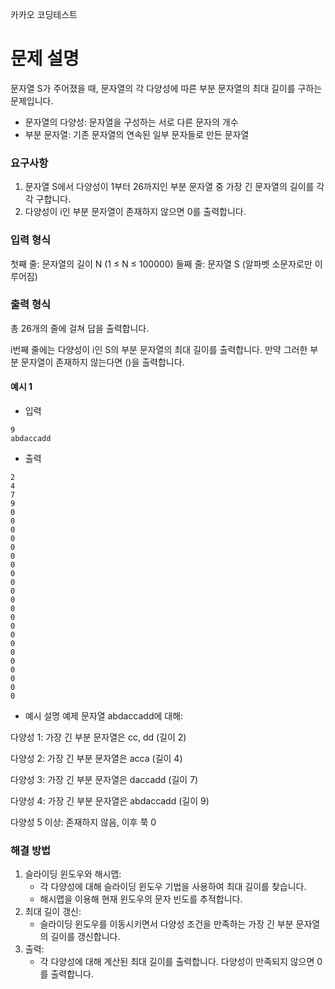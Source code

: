 카카오 코딩테스트

# 문제 설명

문자열 S가 주어졌을 때, 문자열의 각 다양성에 따른 부분 문자열의 최대 길이를 구하는 문제입니다.

- 문자열의 다양성: 문자열을 구성하는 서로 다른 문자의 개수
- 부분 문자열: 기존 문자열의 연속된 일부 문자들로 만든 문자열

### 요구사항

1. 문자열 S에서 다양성이 1부터 26까지인 부분 문자열 중 가장 긴 문자열의 길이를 각각 구합니다.
2. 다양성이 i인 부분 문자열이 존재하지 않으면 0를 출력합니다.

### 입력 형식

첫째 줄: 문자열의 길이 N (1 ≤ N ≤ 100000)
둘째 줄: 문자열 S (알파벳 소문자로만 이루어짐)

### 출력 형식

총 26개의 줄에 걸쳐 답을 출력합니다.

i번째 줄에는 다양성이 i인 S의 부분 문자열의 최대 길이를 출력합니다. 만약 그러한 부분 문자열이 존재하지 않는다면 ()을 출력합니다.

#### 예시 1

- 입력

```
9
abdaccadd
```

- 출력

```
2
4
7
9
0
0
0
0
0
0
0
0
0
0
0
0
0
0
0
0
0
0
0
0
0
0
```

- 예시 설명
  예제 문자열 abdaccadd에 대해:

다양성 1: 가장 긴 부분 문자열은 cc, dd (길이 2)

다양성 2: 가장 긴 부분 문자열은 acca (길이 4)

다양성 3: 가장 긴 부분 문자열은 daccadd (길이 7)

다양성 4: 가장 긴 부분 문자열은 abdaccadd (길이 9)

다양성 5 이상: 존재하지 않음, 이후 쭉 0

### 해결 방법

1. 슬라이딩 윈도우와 해시맵:
   - 각 다양성에 대해 슬라이딩 윈도우 기법을 사용하여 최대 길이를 찾습니다.
   - 해시맵을 이용해 현재 윈도우의 문자 빈도를 추적합니다.
2. 최대 길이 갱신:
   - 슬라이딩 윈도우를 이동시키면서 다양성 조건을 만족하는 가장 긴 부분 문자열의 길이를 갱신합니다.
3. 출력:
   - 각 다양성에 대해 계산된 최대 길이를 출력합니다. 다양성이 만족되지 않으면 0를 출력합니다.
